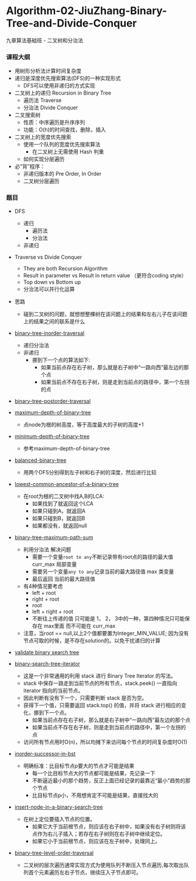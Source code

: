 # Algorithm-02-JiuZhang-Binary-Tree-and-Divide-Conquer
九章算法基础班 - 二叉树和分治法

### 课程大纲

- 用树形分析法计算时间复杂度
- 递归是深度优先搜索算法(DFS)的一种实现形式
  - DFS可以使用非递归的方式实现
- 二叉树上的递归 Recursion in Binary Tree
  - 遍历法 Traverse
  - 分治法 Divide Conquer
- 二叉搜索树
  - 性质：中序遍历是升序序列
  - 功能：O(h)的时间查找，删除，插入
- 二叉树上的宽度优先搜索
  - 使用一个队列的宽度优先搜索算法
    - 在二叉树上无需使用 Hash 判重
  - 如何实现分层遍历
- 必“背”程序：
  - 非递归版本的 Pre Order, In Order
  - 二叉树分层遍历

### 题目

- DFS
  - 递归
    - 遍历法
    - 分治法
  - 非递归

- Traverse vs Divide Conquer
  - They are both Recursion Algorithm
  - Result in parameter vs Result in return value （更符合coding style）
  - Top down vs Bottom up
  - 分治法可以并行化运算
  
- 思路
  - 碰到二叉树的问题，就想想整棵树在该问题上的结果和左右儿子在该问题上的结果之间的联系是什么
  
- [binary-tree-inorder-traversal](https://www.lintcode.com/problem/binary-tree-inorder-traversal/description)
  - 递归分治法
  - 非递归
    - 挪到下一个点的算法如下:
      - 如果当前点存在右子树，那么就是右子树中“一路向西”最左边的那个点
      - 如果当前点不存在右子树，则是走到当前点的路径中，第一个左拐的点
      
- [binary-tree-postorder-traversal](https://www.lintcode.com/problem/binary-tree-postorder-traversal/description)

- [maximum-depth-of-binary-tree](https://www.lintcode.com/problem/maximum-depth-of-binary-tree/description)
  - 点node为根的树高度，等于高度最大的子树的高度+1

- [minimum-depth-of-binary-tree](https://www.lintcode.com/problem/minimum-depth-of-binary-tree/description)
  - 参考maximum-depth-of-binary-tree

- [balanced-binary-tree](https://www.lintcode.com/problem/balanced-binary-tree/description)
  - 用两个DFS分别得到左子树和右子树的深度，然后进行比较
  
- [lowest-common-ancestor-of-a-binary-tree](https://www.lintcode.com/problem/lowest-common-ancestor-of-a-binary-tree/description)
  - 在root为根的二叉树中找A,B的LCA:
    - 如果找到了就返回这个LCA
    - 如果只碰到A，就返回A
    - 如果只碰到B，就返回B
    - 如果都没有，就返回null
    
- [binary-tree-maximum-path-sum](https://www.lintcode.com/problem/binary-tree-maximum-path-sum/description)
  - 利用分治法 解决问题
    - 需要一个变量`root to any`不断记录带有root点的路径的最大值 curr_max 局部变量
    - 需要另一个变量`any to any`记录当前的最大路径值 max 类变量
    - 最后返回 当前的最大路径值
  - 有4种情况要考虑
    - left + root
    - right + root
    - root
    - left + right + root
    - 不断往上传递的值 只可能是 1， 2， 3中的一种，第四种情况只可能保存在 max里面 而不可能在 curr_max
  - 注意，当root == null,以上2个值都要置为Integer_MIN_VALUE; 因为没有节点可取的时候，是不存在solution的。以免干扰递归的计算

- [validate binary search tree](https://www.lintcode.com/problem/validate-binary-search-tree/description)

- [binary-search-tree-iterator](https://www.lintcode.com/problem/binary-search-tree-iterator/description)
  - 这是一个非常通用的利用 stack 进行 Binary Tree Iterator 的写法。
  - stack 中保存一路走到当前节点的所有节点，stack.peek() 一直指向 iterator 指向的当前节点。
  - 因此判断有没有下一个，只需要判断 stack 是否为空。
  - 获得下一个值，只需要返回 stack.top() 的值，并将 stack 进行相应的变化，挪到下一个点。
    - 如果当前点存在右子树，那么就是右子树中“一路向西”最左边的那个点
    - 如果当前点不存在右子树，则是走到当前点的路径中，第一个左拐的点
  - 访问所有节点用时O(n)，所以均摊下来访问每个节点的时间复杂度时O(1)

- [inorder-successor-in-bst](https://www.lintcode.com/problem/inorder-successor-in-bst/description)
  - 明确标准：比目标节点p要大的节点才可能是结果
    - 每一个比目标节点大的节点都可能是结果，先记录一下
    - 不断逼近最小的那个趋势，反正上面已经记录的最靠近“最小”趋势的那个节点
    - 比目标节点p小，不用想肯定不可能是结果，直接找大的

- [insert-node-in-a-binary-search-tree](https://www.lintcode.com/problem/insert-node-in-a-binary-search-tree/description)
  - 在树上定位要插入节点的位置。
    - 如果它大于当前根节点，则应该在右子树中，如果没有右子树则将该点作为右儿子插入；若存在右子树则在右子树中继续定位。
    - 如果它小于当前根节点，则应该在左子树中，处理同上。

- [binary-tree-level-order-traversal](https://www.lintcode.com/problem/binary-tree-level-order-traversal/description)
  - 二叉树的层次遍历通常实现方式为使用队列不断压入节点遍历,每次取出队列首个元素遍历左右子节点，继续压入子节点即可。
